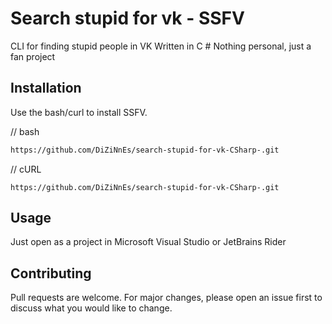 # Search stupid for vk - SSFV

CLI for finding stupid people in VK
Written in C #
Nothing personal, just a fan project

## Installation

Use the bash/curl to install SSFV.

// bash
```bash
https://github.com/DiZiNnEs/search-stupid-for-vk-CSharp-.git
```

// cURL
```curl
https://github.com/DiZiNnEs/search-stupid-for-vk-CSharp-.git
```

## Usage

Just open as a project in Microsoft Visual Studio or JetBrains Rider

## Contributing
Pull requests are welcome. For major changes, please open an issue first to discuss what you would like to change.
